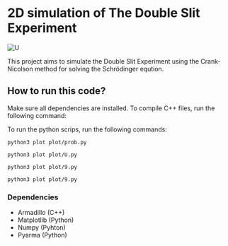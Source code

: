 # 2D simulation of The Double Slit Experiment
![U](https://github.com/vebjoro/fys4150_project5/blob/dev/figs/U.gif)

This project aims to simulate the Double Slit Experiment using the Crank-Nicolson method for solving the Schrödinger eqution.

## How to run this code?
Make sure all dependencies are installed. To compile C++ files, run the following command:


To run the python scrips, run the following commands:
```
python3 plot plot/prob.py
```

```
python3 plot plot/U.py
```

```
python3 plot plot/9.py
```

```
python3 plot plot/9.py
```


### Dependencies
- Armadillo (C++)
- Matplotlib (Python)
- Numpy (Pyhton)
- Pyarma (Python)